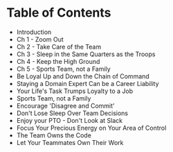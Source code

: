 # Table of Contents

* Introduction
* Ch 1 - Zoom Out
* Ch 2 - Take Care of the Team
* Ch 3 - Sleep in the Same Quarters as the Troops
* Ch 4 - Keep the High Ground
* Ch 5 - Sports Team, not a Family
* Be Loyal Up and Down the Chain of Command
* Staying a Domain Expert Can be a Career Liability
* Your Life's Task Trumps Loyalty to a Job
* Sports Team, not a Family
* Encourage 'Disagree and Commit'
* Don't Lose Sleep Over Team Decisions
* Enjoy your PTO - Don't Look at Slack
* Focus Your Precious Energy on Your Area of Control
* The Team Owns the Code
* Let Your Teammates Own Their Work
